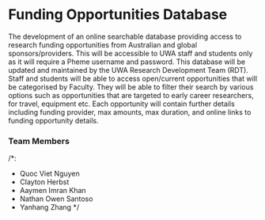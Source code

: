 # __Funding Opportunities Database__

The development of an online searchable database providing access to research funding opportunities from Australian and global sponsors/providers. This will be accessible to UWA staff and students only as it will require a Pheme username and password. This database will be updated and maintained by the UWA Research Development Team (RDT). Staff and students will be able to access open/current opportunities that will be categorised by Faculty. They will be able to filter their search by various options such as opportunities that are targeted to early career researchers, for travel, equipment etc. Each opportunity will contain further details including funding provider, max amounts, max duration, and online links to funding opportunity details.

### Team Members
/*:
  - Quoc Viet Nguyen
  - Clayton Herbst
  - Aaymen Imran Khan
  - Nathan Owen Santoso
  - Yanhang Zhang
 */
